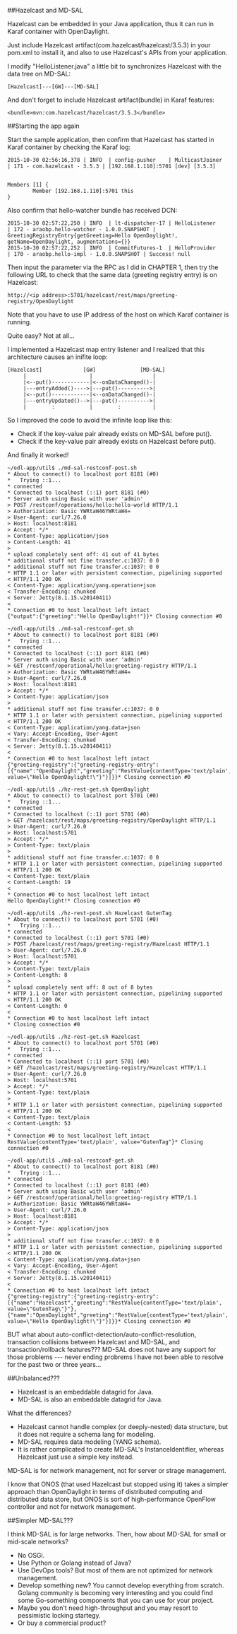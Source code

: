 ##Hazelcast and MD-SAL

Hazelcast can be embedded in your Java application, thus it can run in Karaf container with OpenDaylight.

Just include Hazelcast artifact(com.hazelcast/hazelcast/3.5.3) in your pom.xml to install it, and also to use Hazelcast's APIs from your application.

I modify "HelloListener.java" a little bit to synchronizes Hazelcast with the data tree on MD-SAL:
```
[Hazelcast]---[GW]---[MD-SAL]
```

And don't forget to include Hazelcast artifact(bundle) in Karaf features:
```
<bundle>mvn:com.hazelcast/hazelcast/3.5.3</bundle>
```

##Starting the app again

Start the sample application, then confirm that Hazelcast has started in Karaf container by checking the Karaf log:
```
2015-10-30 02:56:16,378 | INFO  | config-pusher    | MulticastJoiner                  | 171 - com.hazelcast - 3.5.3 | [192.168.1.110]:5701 [dev] [3.5.3]


Members [1] {
        Member [192.168.1.110]:5701 this
}
```

Also confirm that hello-watcher bundle has received DCN:
```
2015-10-30 02:57:22,250 | INFO  | lt-dispatcher-17 | HelloListener                    | 172 - araobp.hello-watcher - 1.0.0.SNAPSHOT | GreetingRegistryEntry{getGreeting=Hello OpenDaylight!, getName=OpenDaylight, augmentations={}}
2015-10-30 02:57:22,252 | INFO  | CommitFutures-1  | HelloProvider                    | 170 - araobp.hello-impl - 1.0.0.SNAPSHOT | Success! null
```

Then input the parameter via the RPC as I did in CHAPTER 1, then try the following URL to check that the same data (greeting registry entry) is on Hazelcast:
```
http://<ip address>:5701/hazelcast/rest/maps/greeting-registry/OpenDaylight
```

Note that you have to use IP address of the host on which Karaf container is running.

Quite easy? Not at all...

I implemented a Hazelcast map entry listener and I realized that this architecture causes an inifite loop:
```
[Hazelcast]             [GW]              [MD-SAL]
     |                    |                   |
     |<--put()------------|<--onDataChanged()-|
     |---entryAdded()---->|---put()---------->|
     |<--put()------------|<--onDataChanged()-|
     |---entryUpdated()-->|---put()---------->|
     |        :           |        :          |
```

 So I improved the code to avoid the infinite loop like this:
 - Check if the key-value pair already exists on MD-SAL before put().
 - Check if the key-value pair already exists on Hazelcast before put().

And finally it worked!
```
~/odl-app/util$ ./md-sal-restconf-post.sh
* About to connect() to localhost port 8181 (#0)
*   Trying ::1...
* connected
* Connected to localhost (::1) port 8181 (#0)
* Server auth using Basic with user 'admin'
> POST /restconf/operations/hello:hello-world HTTP/1.1
> Authorization: Basic YWRtaW46YWRtaW4=
> User-Agent: curl/7.26.0
> Host: localhost:8181
> Accept: */*
> Content-Type: application/json
> Content-Length: 41
>
* upload completely sent off: 41 out of 41 bytes
* additional stuff not fine transfer.c:1037: 0 0
* additional stuff not fine transfer.c:1037: 0 0
* HTTP 1.1 or later with persistent connection, pipelining supported
< HTTP/1.1 200 OK
< Content-Type: application/yang.operation+json
< Transfer-Encoding: chunked
< Server: Jetty(8.1.15.v20140411)
<
* Connection #0 to host localhost left intact
{"output":{"greeting":"Hello OpenDaylight!"}}* Closing connection #0

~/odl-app/util$ ./md-sal-restconf-get.sh
* About to connect() to localhost port 8181 (#0)
*   Trying ::1...
* connected
* Connected to localhost (::1) port 8181 (#0)
* Server auth using Basic with user 'admin'
> GET /restconf/operational/hello:greeting-registry HTTP/1.1
> Authorization: Basic YWRtaW46YWRtaW4=
> User-Agent: curl/7.26.0
> Host: localhost:8181
> Accept: */*
> Content-Type: application/json
>
* additional stuff not fine transfer.c:1037: 0 0
* HTTP 1.1 or later with persistent connection, pipelining supported
< HTTP/1.1 200 OK
< Content-Type: application/yang.data+json
< Vary: Accept-Encoding, User-Agent
< Transfer-Encoding: chunked
< Server: Jetty(8.1.15.v20140411)
<
* Connection #0 to host localhost left intact
{"greeting-registry":{"greeting-registry-entry":[{"name":"OpenDaylight","greeting":"RestValue{contentType='text/plain', value=\"Hello OpenDaylight!\"}"}]}}* Closing connection #0

~/odl-app/util$ ./hz-rest-get.sh OpenDaylight
* About to connect() to localhost port 5701 (#0)
*   Trying ::1...
* connected
* Connected to localhost (::1) port 5701 (#0)
> GET /hazelcast/rest/maps/greeting-registry/OpenDaylight HTTP/1.1
> User-Agent: curl/7.26.0
> Host: localhost:5701
> Accept: */*
> Content-Type: text/plain
>
* additional stuff not fine transfer.c:1037: 0 0
* HTTP 1.1 or later with persistent connection, pipelining supported
< HTTP/1.1 200 OK
< Content-Type: text/plain
< Content-Length: 19
<
* Connection #0 to host localhost left intact
Hello OpenDaylight!* Closing connection #0

~/odl-app/util$ ./hz-rest-post.sh Hazelcast GutenTag
* About to connect() to localhost port 5701 (#0)
*   Trying ::1...
* connected
* Connected to localhost (::1) port 5701 (#0)
> POST /hazelcast/rest/maps/greeting-registry/Hazelcast HTTP/1.1
> User-Agent: curl/7.26.0
> Host: localhost:5701
> Accept: */*
> Content-Type: text/plain
> Content-Length: 8
>
* upload completely sent off: 8 out of 8 bytes
* HTTP 1.1 or later with persistent connection, pipelining supported
< HTTP/1.1 200 OK
< Content-Length: 0
<
* Connection #0 to host localhost left intact
* Closing connection #0

~/odl-app/util$ ./hz-rest-get.sh Hazelcast
* About to connect() to localhost port 5701 (#0)
*   Trying ::1...
* connected
* Connected to localhost (::1) port 5701 (#0)
> GET /hazelcast/rest/maps/greeting-registry/Hazelcast HTTP/1.1
> User-Agent: curl/7.26.0
> Host: localhost:5701
> Accept: */*
> Content-Type: text/plain
>
* HTTP 1.1 or later with persistent connection, pipelining supported
< HTTP/1.1 200 OK
< Content-Type: text/plain
< Content-Length: 53
<
* Connection #0 to host localhost left intact
RestValue{contentType='text/plain', value="GutenTag"}* Closing connection #0

~/odl-app/util$ ./md-sal-restconf-get.sh
* About to connect() to localhost port 8181 (#0)
*   Trying ::1...
* connected
* Connected to localhost (::1) port 8181 (#0)
* Server auth using Basic with user 'admin'
> GET /restconf/operational/hello:greeting-registry HTTP/1.1
> Authorization: Basic YWRtaW46YWRtaW4=
> User-Agent: curl/7.26.0
> Host: localhost:8181
> Accept: */*
> Content-Type: application/json
>
* additional stuff not fine transfer.c:1037: 0 0
* HTTP 1.1 or later with persistent connection, pipelining supported
< HTTP/1.1 200 OK
< Content-Type: application/yang.data+json
< Vary: Accept-Encoding, User-Agent
< Transfer-Encoding: chunked
< Server: Jetty(8.1.15.v20140411)
<
* Connection #0 to host localhost left intact
{"greeting-registry":{"greeting-registry-entry":[{"name":"Hazelcast","greeting":"RestValue{contentType='text/plain', value=\"GutenTag\"}"},{"name":"OpenDaylight","greeting":"RestValue{contentType='text/plain', value=\"Hello OpenDaylight!\"}"}]}}* Closing connection #0
```

BUT what about auto-conflict-detection/auto-conflict-resolution, transaction collisions between Hazelcast and MD-SAL, and transaction/rollback features??? MD-SAL does not have any support for those problems --- never ending probrems I have not been able to resolve for the past two or three years...

##Unbalanced???

- Hazelcast is an embeddable datagrid for Java.
- MD-SAL is also an embeddable datagrid for Java.

What the differences?
- Hazelcast cannot handle complex (or deeply-nested) data structure, but it does not require a schema lang for modeling.
- MD-SAL requires data modeling (YANG schema).
- It is rather complicated to create MD-SAL's InstanceIdentifier, whereas Hazelcast just use a simple key instead.

MD-SAL is for network management, not for server or strage management.

I know that ONOS (that used Hazelcast but stopped using it) takes a simpler approach than OpenDaylight in terms of distributed computing and distributed data store, but ONOS is sort of high-performance OpenFlow controller and not for network management.

##Simpler MD-SAL???

I think MD-SAL is for large networks. Then, how about MD-SAL for small or mid-scale networks?

- No OSGi.
- Use Python or Golang instead of Java?
- Use DevOps tools? But most of them are not optimized for network management.
- Develop something new? You cannot develop everything from scratch. Golang community is becoming very interesting and you could find some Go-something components that you can use for your project.
- Maybe you don't need high-throughput and you may resort to pessimistic locking startegy.
- Or buy a commercial product?


